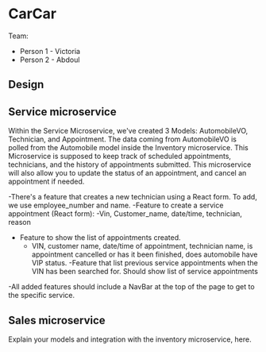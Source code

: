 # CarCar

Team:

* Person 1 - Victoria
* Person 2 - Abdoul
## Design

## Service microservice

Within the Service Microservice, we've created 3 Models: AutomobileVO, Technician, and Appointment. The data coming from AutomobileVO is polled from the Automobile model inside the Inventory microservice. This Microservice is supposed to keep track of scheduled appointments, technicians, and the history of appointments submitted. This microservice will also allow you to update the status of an appointment, and cancel an appointment if needed.

-There's a feature that creates a new technician using a React form. To add, we use employee_number and name.
-Feature to create a service appointment (React form):
    -Vin, Customer_name, date/time, technician, reason
- Feature to show the list of appointments created.
    - VIN, customer name, date/time of appointment, technician name, is appointment cancelled or has it been finished, does automobile have VIP status.
-Feature that list previous service appointments when the VIN has been searched for.
    Should show list of service appointments

-All added features should include a NavBar at the top of the page to get to the specific service.


## Sales microservice

Explain your models and integration with the inventory
microservice, here.
